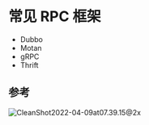 # 常见 RPC 框架

- Dubbo
- Motan
- gRPC
- Thrift

## 参考

![CleanShot2022-04-09at07.39.15@2x](https://pic-bed-615.oss-cn-beijing.aliyuncs.com/CleanShot%202022-04-09%20at%2007.39.15@2x.png)